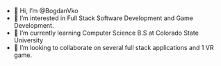 - 👋 Hi, I’m @BogdanVko
- 👀 I’m interested in Full Stack Software Development and Game Development. 
- 🌱 I’m currently learning Computer Science B.S at Colorado State University 
- 💞️ I’m looking to collaborate on several full stack applications and 1 VR game.

<!---
BogdanVko/BogdanVko is a ✨ special ✨ repository because its `README.md` (this file) appears on your GitHub profile.
You can click the Preview link to take a look at your changes.
--->

